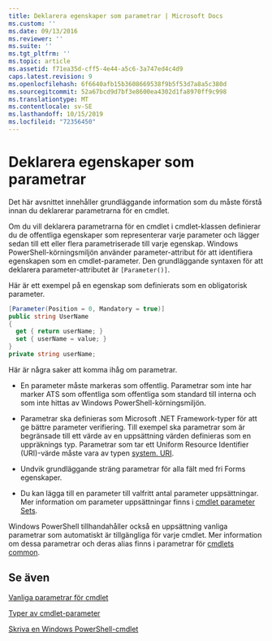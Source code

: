 ```yaml
---
title: Deklarera egenskaper som parametrar | Microsoft Docs
ms.custom: ''
ms.date: 09/13/2016
ms.reviewer: ''
ms.suite: ''
ms.tgt_pltfrm: ''
ms.topic: article
ms.assetid: f71ea35d-cff5-4e44-a5c6-3a747ed4c4d9
caps.latest.revision: 9
ms.openlocfilehash: 6f6640afb15b3608669538f9b5f53d7a8a5c380d
ms.sourcegitcommit: 52a67bcd9d7bf3e8600ea4302d1fa8970ff9c998
ms.translationtype: MT
ms.contentlocale: sv-SE
ms.lasthandoff: 10/15/2019
ms.locfileid: "72356450"
---
```

# <a name="declaring-properties-as-parameters"></a>Deklarera egenskaper som parametrar

Det här avsnittet innehåller grundläggande information som du måste förstå innan du deklarerar parametrarna för en cmdlet.

Om du vill deklarera parametrarna för en cmdlet i cmdlet-klassen definierar du de offentliga egenskaper som representerar varje parameter och lägger sedan till ett eller flera parametriserade till varje egenskap. Windows PowerShell-körningsmiljön använder parameter-attribut för att identifiera egenskapen som en cmdlet-parameter. Den grundläggande syntaxen för att deklarera parameter-attributet är `[Parameter()]`.

Här är ett exempel på en egenskap som definierats som en obligatorisk parameter.

```csharp
[Parameter(Position = 0, Mandatory = true)]
public string UserName
{
  get { return userName; }
  set { userName = value; }
}
private string userName;
```

Här är några saker att komma ihåg om parametrar.

- En parameter måste markeras som offentlig. Parametrar som inte har marker ATS som offentliga som offentliga som standard till interna och som inte hittas av Windows PowerShell-körningsmiljön.

- Parametrar ska definieras som Microsoft .NET Framework-typer för att ge bättre parameter verifiering. Till exempel ska parametrar som är begränsade till ett värde av en uppsättning värden definieras som en uppräknings typ. Parametrar som tar ett Uniform Resource Identifier (URI)-värde måste vara av typen [system. URI](/dotnet/api/System.Uri).

- Undvik grundläggande sträng parametrar för alla fält med fri Forms egenskaper.

- Du kan lägga till en parameter till valfritt antal parameter uppsättningar. Mer information om parameter uppsättningar finns i [cmdlet parameter Sets](./cmdlet-parameter-sets.md).

Windows PowerShell tillhandahåller också en uppsättning vanliga parametrar som automatiskt är tillgängliga för varje cmdlet. Mer information om dessa parametrar och deras alias finns i parametrar för [cmdlets common](./common-parameter-names.md).

## <a name="see-also"></a>Se även

[Vanliga parametrar för cmdlet](./common-parameter-names.md)

[Typer av cmdlet-parameter](./types-of-cmdlet-parameters.md)

[Skriva en Windows PowerShell-cmdlet](./writing-a-windows-powershell-cmdlet.md)
